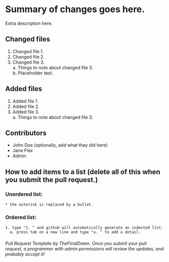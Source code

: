 # Summary of changes goes here.
Extra description here.
## Changed files
1. Changed file 1.  
1. Changed file 2.  
1. Changed file 3.  
  a. Things to note about changed file 3.  
  b. Placeholder text.
## Added files
1. Added file 1.  
1. Added file 2.  
1. Added file 3.  
  a. Things to note about changed file 3.  
## Contributors
* John Doe (optionally, add what they did here)  
* Jane Flex  
* Admin  
## How to add items to a list (delete all of this when you submit the pull request.)
### Unordered list:
`* the asterisk is replaced by a bullet.`
### Ordered list:
`1. type "1. " and github will automatically generate an indented list.`  
`  a. press tab on a new line and type "a. " to add a detail.`
  
###### Pull Request Template by TheFinalDawn. Once you submit your pull request, a programmer with admin permissions will review the updates, and probably accept it!
